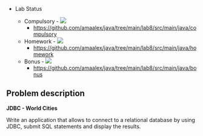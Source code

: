 - Lab Status

    - Compulsory - ![](https://us-central1-progress-markdown.cloudfunctions.net/progress/100)
        - https://github.com/amaalex/java/tree/main/lab8/src/main/java/compulsory
    - Homework - ![](https://us-central1-progress-markdown.cloudfunctions.net/progress/100)
        - https://github.com/amaalex/java/tree/main/lab8/src/main/java/homework
    - Bonus - ![](https://us-central1-progress-markdown.cloudfunctions.net/progress/75)
        - https://github.com/amaalex/java/tree/main/lab8/src/main/java/bonus

## Problem description

**JDBC - World Cities**

Write an application that allows to connect to a relational database by using JDBC, submit SQL statements and display the results.

